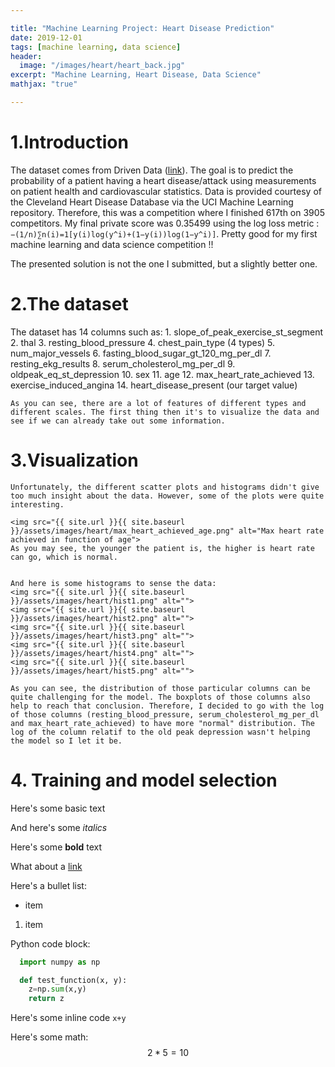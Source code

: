 ```yaml
---

title: "Machine Learning Project: Heart Disease Prediction"
date: 2019-12-01
tags: [machine learning, data science]
header:
  image: "/images/heart/heart_back.jpg"
excerpt: "Machine Learning, Heart Disease, Data Science"
mathjax: "true"

---
```


#  1.Introduction

  The dataset comes from Driven Data ([link](https://drivendata.org)). The goal is to predict the probability of a patient having a heart disease/attack using measurements on patient health and cardiovascular statistics.  Data is provided courtesy of the Cleveland Heart Disease Database via the UCI Machine Learning repository. Therefore, this was a competition where I finished 617th on 3905 competitors. My final private score was 0.35499 using the log loss metric : `−(1/n)∑n(i)=1[y(i)log(y^i)+(1−y(i))log(1−y^i)]`. Pretty good for my first machine learning and data science competition !!

  The presented solution is not the one I submitted, but a slightly better one.
#  2.The dataset

  The dataset has 14 columns such as:
    1. slope_of_peak_exercise_st_segment
    2. thal
    3. resting_blood_pressure
    4. chest_pain_type (4 types)
    5. num_major_vessels
    6. fasting_blood_sugar_gt_120_mg_per_dl
    7. resting_ekg_results
    8. serum_cholesterol_mg_per_dl
    9. oldpeak_eq_st_depression
    10. sex
    11. age
    12. max_heart_rate_achieved
    13. exercise_induced_angina
    14. heart_disease_present (our target value)

    As you can see, there are a lot of features of different types and different scales. The first thing then it's to visualize the data and see if we can already take out some information.

# 3.Visualization

    Unfortunately, the different scatter plots and histograms didn't give too much insight about the data. However, some of the plots were quite interesting.

    <img src="{{ site.url }}{{ site.baseurl }}/assets/images/heart/max_heart_achieved_age.png" alt="Max heart rate achieved in function of age">
    As you may see, the younger the patient is, the higher is heart rate can go, which is normal.


    And here is some histograms to sense the data:
    <img src="{{ site.url }}{{ site.baseurl }}/assets/images/heart/hist1.png" alt="">
    <img src="{{ site.url }}{{ site.baseurl }}/assets/images/heart/hist2.png" alt="">
    <img src="{{ site.url }}{{ site.baseurl }}/assets/images/heart/hist3.png" alt="">
    <img src="{{ site.url }}{{ site.baseurl }}/assets/images/heart/hist4.png" alt="">
    <img src="{{ site.url }}{{ site.baseurl }}/assets/images/heart/hist5.png" alt="">

    As you can see, the distribution of those particular columns can be quite challenging for the model. The boxplots of those columns also help to reach that conclusion. Therefore, I decided to go with the log of those columns (resting_blood_pressure, serum_cholesterol_mg_per_dl and max_heart_rate_achieved) to have more "normal" distribution. The log of the column relatif to the old peak depression wasn't helping the model so I let it be.

# 4. Training and model selection



Here's some basic text

And here's some *italics*

Here's some **bold** text

What about a [link](https://github.com/GuiMSR)

Here's a bullet list:
* item
1. item

Python code block:
```Python
  import numpy as np

  def test_function(x, y):
    z=np.sum(x,y)
    return z
```
Here's some inline code `x+y`

Here's some math: $$ 2*5 = 10 $$
